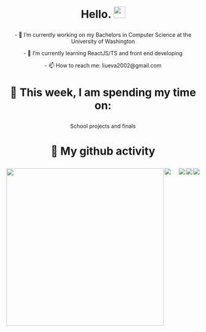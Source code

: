 # <p align="center"> Hello. <img src="https://raw.githubusercontent.com/MartinHeinz/MartinHeinz/master/wave.gif" width="30px"> </p>

<!--
**evaliu2002/evaliu2002** is a ✨ _special_ ✨ repository because its `README.md` (this file) appears on your GitHub profile.
-->

<!-- Here are some ideas to get you started:
 -->
 
<p align="center"> - 🔭 I’m currently working on my Bachelors in Computer Science at the University of Washington </p>
<p align="center"> - 🌱 I’m currently learning ReactJS/TS and front end developing </p>
<p align="center"> - 📫 How to reach me: liueva2002@gmail.com </p>

# <p align="center"> 🏫 This week, I am spending my time on: </p>
<p align="center"> School projects and finals </p>

# <p align="center"> 📝 My github activity </p>

<a href="https://github.com/anuraghazra/convoychat">
  <img align="left" src="https://github-readme-stats.vercel.app/api?username=evaliu2002&layout=compact&count_private=true&show_icons=true&theme=radical" width="410" />
</a>
<a href="https://github.com/anuraghazra/github-readme-stats">
  <img align="left" src="https://github-readme-stats.vercel.app/api/top-langs/?username=evaliu2002&layount=compact&theme=radical" />
</a> 
 <a href="https://github.com/anuraghazra/github-readme-stats">
  <img align="right" src="https://github-readme-stats.vercel.app/api/pin/?username=evaliu2002&repo=GoogleMapsForUW&theme=radical" />
 </a>
 <a href="https://github.com/anuraghazra/github-readme-stats">
  <img align="right" src="https://github-readme-stats.vercel.app/api/pin/?username=evaliu2002&repo=CanadianGiftShop&theme=radical" />
 </a>
<a href="https://github.com/anuraghazra/github-readme-stats">
  <img align="right" src="https://github-readme-stats.vercel.app/api/pin/?username=evaliu2002&repo=pastPortfolioWork&theme=radical" />
 </a>
